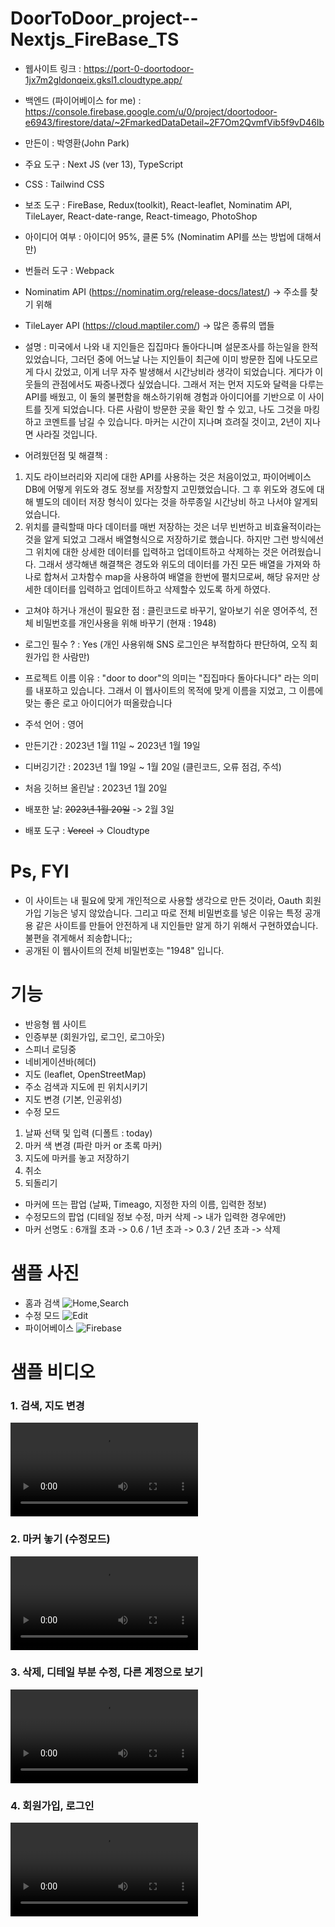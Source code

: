 # DoorToDoor_project--Nextjs_FireBase_TS
- 웹사이트 링크 : https://port-0-doortodoor-1jx7m2gldonqeix.gksl1.cloudtype.app/
- 백엔드 (파이어베이스 for me) : https://console.firebase.google.com/u/0/project/doortodoor-e6943/firestore/data/~2FmarkedDataDetail~2F7Om2QvmfVib5f9vD46Ib
- 만든이 : 박영환(John Park)
- 주요 도구 : Next JS (ver 13), TypeScript
- CSS : Tailwind CSS
- 보조 도구 : FireBase, Redux(toolkit), React-leaflet, Nominatim API, TileLayer, React-date-range, React-timeago, PhotoShop
- 아이디어 여부 : 아이디어 95%, 클론 5% (Nominatim API를 쓰는 방법에 대해서만)
- 번들러 도구 : Webpack

- Nominatim API (https://nominatim.org/release-docs/latest/) -> 주소를 찾기 위해
- TileLayer API (https://cloud.maptiler.com/) -> 많은 종류의 맵들

- 설명 : 미국에서 나와 내 지인들은 집집마다 돌아다니며 설문조사를 하는일을 한적 있었습니다, 그러던 중에 어느날 나는 지인들이 최근에 이미 방문한 집에 나도모르게 다시 갔었고, 이게 너무 자주 발생해서 시간낭비라 생각이 되었습니다. 게다가 이웃들의 관점에서도 짜증나겠다 싶었습니다. 그래서 저는 먼저 지도와 달력을 다루는 API를 배웠고, 이 둘의 불편함을 해소하기위해 경험과 아이디어를 기반으로 이 사이트를 짓게 되었습니다. 다른 사람이 방문한 곳을 확인 할 수 있고, 나도 그것을 마킹하고 코멘트를 남길 수 있습니다. 마커는 시간이 지나며 흐려질 것이고, 2년이 지나면 사라질 것입니다.

- 어려웠던점 및 해결책 :
1. 지도 라이브러리와 지리에 대한 API를 사용하는 것은 처음이었고, 파이어베이스 DB에 어떻게 위도와 경도 정보를 저장할지 고민했었습니다. 그 후 위도와 경도에 대해 별도의 데이터 저장 형식이 있다는 것을 하루종일 시간낭비 하고 나서야 알게되었습니다.
2. 위치를 클릭할때 마다 데이터를 매번 저장하는 것은 너무 빈번하고 비효율적이라는 것을 알게 되었고 그래서 배열형식으로 저장하기로 했습니다. 하지만 그런 방식에선 그 위치에 대한 상세한 데이터를 입력하고 업데이트하고 삭제하는 것은 어려웠습니다.
그래서 생각해낸 해결책은 경도와 위도의 데이터를 가진 모든 배열을 가져와 하나로 합쳐서 고차함수 map을 사용하여 배열을 한번에 펼치므로써, 해당 유저만 상세한 데이터를 입력하고 업데이트하고 삭제할수 있도록 하게 하였다.

- 고쳐야 하거나 개선이 필요한 점 : 클린코드로 바꾸기, 알아보기 쉬운 영어주석, 전체 비밀번호를 개인사용을 위해 바꾸기 (현재 : 1948)
- 로그인 필수 ? : Yes (개인 사용위해 SNS 로그인은 부적합하다 판단하여, 오직 회원가입 한 사람만)
- 프로젝트 이름 이유 : "door to door"의 의미는 "집집마다 돌아다니다" 라는 의미를 내포하고 있습니다. 그래서 이 웹사이트의 목적에 맞게 이름을 지었고, 그 이름에 맞는 좋은 로고 아이디어가 떠올랐습니다

- 주석 언어 : 영어
- 만든기간 : 2023년 1월 11일 ~ 2023년 1월 19일
- 디버깅기간 : 2023년 1월 19일 ~ 1월 20일 (클린코드, 오류 점검, 주석)
- 처음 깃허브 올린날 : 2023년 1월 20일
- 배포한 날: <strike>2023년 1월 20일</strike> -> 2월 3일
- 배포 도구 : <strike>Vercel</strike> ->  Cloudtype

# Ps, FYI
- 이 사이트는 내 필요에 맞게 개인적으로 사용할 생각으로 만든 것이라, Oauth 회원가입 기능은 넣지 않았습니다. 그리고 따로 전체 비밀번호를 넣은 이유는 특정 공개용 같은 사이트를 만들어 안전하게 내 지인들만 알게 하기 위해서 구현하였습니다. 불편을 겪게해서 죄송합니다;;
- 공개된 이 웹사이트의 전체 비밀번호는 "1948" 입니다.

# 기능
- 반응형 웹 사이트
- 인증부분 (회원가입, 로그인, 로그아웃)
- 스피너 로딩중
- 네비게이션바(헤더)
- 지도 (leaflet, OpenStreetMap)
- 주소 검색과 지도에 핀 위치시키기
- 지도 변경 (기본, 인공위성)
- 수정 모드
1) 날짜 선택 및 입력 (디폴트 : today)
2) 마커 색 변경 (파란 마커 or 초록 마커)
3) 지도에 마커를 놓고 저장하기
4) 취소
5) 되돌리기
- 마커에 뜨는 팝업 (날짜, Timeago, 지정한 자의 이름, 입력한 정보)
- 수정모드의 팝업 (디테일 정보 수정, 마커 삭제 -> 내가 입력한 경우에만) 
- 마커 선명도 : 6개월 초과 ->  0.6 / 1년 초과 ->  0.3 / 2년 초과 -> 삭제

# 샘플 사진
- 홈과 검색
![Home,Search](https://user-images.githubusercontent.com/106279616/213786393-cbe7d301-83e3-4a2f-9c6d-82d8c04fc02f.png)
- 수정 모드
![Edit](https://user-images.githubusercontent.com/106279616/213785475-98868196-84a2-488d-b783-e033125719c5.png)
- 파이어베이스
![Firebase](https://user-images.githubusercontent.com/106279616/213785520-718a13bd-81ab-4a1f-a9c8-8a1e89e0cccf.png)


# 샘플 비디오
<h3> 1. 검색, 지도 변경 </h3>
<video src="https://user-images.githubusercontent.com/106279616/213798582-96fc4ded-baf3-4d41-83b8-53490b474d47.mp4"></video>

<h3> 2. 마커 놓기 (수정모드) </h3>
<video src="https://user-images.githubusercontent.com/106279616/213798659-a80fa925-4195-42de-995b-360d86bdd2bd.mp4"></video>

<h3> 3. 삭제, 디테일 부분 수정, 다른 계정으로 보기 </h3>
<video src="https://user-images.githubusercontent.com/106279616/213798727-036a3e73-2a53-4036-906b-5126d46f9640.mp4"></video>

<h3> 4. 회원가입, 로그인 </h3>
<video src="https://user-images.githubusercontent.com/106279616/213798790-f75abdaa-3d70-4982-a36b-ef14e9e17aeb.mp4"></video>
